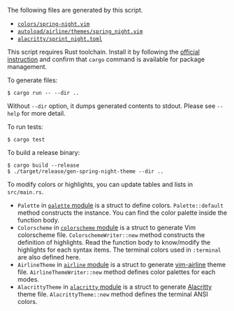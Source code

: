 The following files are generated by this script.

- [`colors/spring-night.vim`](../colors/sprint-night.vim)
- [`autoload/airline/themes/spring_night.vim`](../autoload/airline/themes/spring_night.vim)
- [`alacritty/sprint_night.toml`](../alacritty/sprint_night.toml)

This script requires Rust toolchain. Install it by following the [official instruction](https://www.rust-lang.org/en-US/install.html)
and confirm that `cargo` command is available for package management.

To generate files:

```
$ cargo run -- --dir ..
```

Without `--dir` option, it dumps generated contents to stdout. Please see `--help` for more detail.

To run tests:

```
$ cargo test
```

To build a release binary:

```
$ cargo build --release
$ ./target/release/gen-spring-night-theme --dir ..
```

To modify colors or highlights, you can update tables and lists in `src/main.rs`.

- `Palette` in [`palette` module](./src/palette.rs) is a struct to define colors. `Palette::default`
  method constructs the instance. You can find the color palette inside the function body.
- `Colorscheme` in [`colorscheme` module](./src/colorscheme.rs) is a struct to generate Vim
  colorscheme file. `ColorschemeWriter::new` method constructs the definition of highlights. Read
  the function body to know/modify the highlights for each syntax items. The terminal colors used in
  `:terminal` are also defined here.
- `AirlineTheme` in [`airline` module](./src/airline.rs) is a struct to generate [vim-airline](https://github.com/vim-airline/vim-airline)
  theme file. `AirlineThemeWriter::new` method defines color palettes for each modes.
- `AlacrittyTheme` in [`alacritty` module](./src/alacritty.rs) is a struct to generate [Alacritty](https://alacritty.org/)
  theme file. `AlacrittyTheme::new` method defines the terminal ANSI colors.

